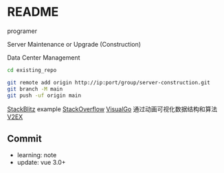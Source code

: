 # README

programer

Server Maintenance or Upgrade (Construction)

Data Center Management

```bash
cd existing_repo

git remote add origin http://ip:port/group/server-construction.git
git branch -M main
git push -uf origin main
```

[StackBlitz](https://stackblitz.com/) example
[StackOverflow](https://stackoverflow.com/)
[VisualGo](https://visualgo.net/zh) 通过动画可视化数据结构和算法
[V2EX](https://www.v2ex.com/)

## Commit

- learning: note
- update: vue 3.0+
